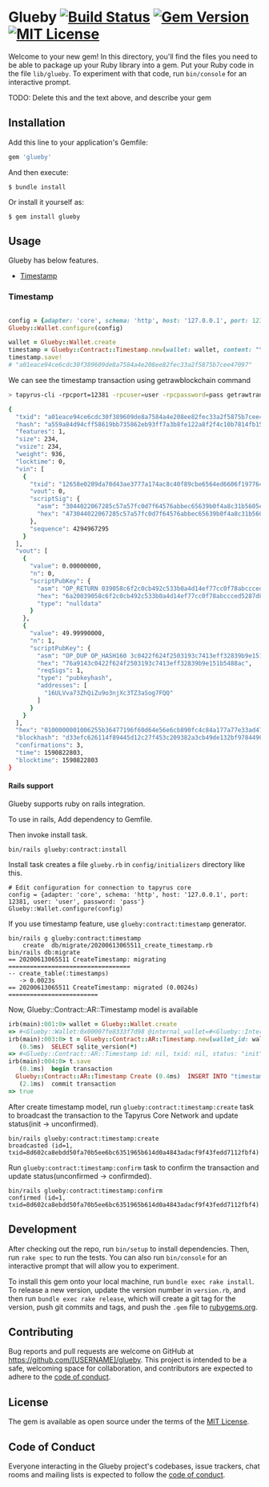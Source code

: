 # Glueby [![Build Status](https://travis-ci.org/chaintope/glueby.svg?branch=master)](https://travis-ci.org/chaintope/glueby) [![Gem Version](https://badge.fury.io/rb/glueby.svg)](https://badge.fury.io/rb/glueby) [![MIT License](http://img.shields.io/badge/license-MIT-blue.svg?style=flat)](LICENSE)

Welcome to your new gem! In this directory, you'll find the files you need to be able to package up your Ruby library into a gem. Put your Ruby code in the file `lib/glueby`. To experiment with that code, run `bin/console` for an interactive prompt.

TODO: Delete this and the text above, and describe your gem

## Installation

Add this line to your application's Gemfile:

```ruby
gem 'glueby'
```

And then execute:

    $ bundle install

Or install it yourself as:

    $ gem install glueby

## Usage

Glueby has below features.

- [Timestamp](#Timestamp)

### Timestamp

```ruby

config = {adapter: 'core', schema: 'http', host: '127.0.0.1', port: 12381, user: 'user', password: 'pass'}
Glueby::Wallet.configure(config)

wallet = Glueby::Wallet.create
timestamp = Glueby::Contract::Timestamp.new(wallet: wallet, content: "\x01\x02\x03")
timestamp.save!
# "a01eace94ce6cdc30f389609de8a7584a4e208ee82fec33a2f5875b7cee47097"

```

We can see the timestamp transaction using getrawblockchain command

```bash
> tapyrus-cli -rpcport=12381 -rpcuser=user -rpcpassword=pass getrawtransaction a01eace94ce6cdc30f389609de8a7584a4e208ee82fec33a2f5875b7cee47097 1

{
  "txid": "a01eace94ce6cdc30f389609de8a7584a4e208ee82fec33a2f5875b7cee47097",
  "hash": "a559a84d94cff58619bb735862eb93ff7a3b8fe122a8f2f4c10b7814fb15459a",
  "features": 1,
  "size": 234,
  "vsize": 234,
  "weight": 936,
  "locktime": 0,
  "vin": [
    {
      "txid": "12658e0289da70d43ae3777a174ac8c40f89cbe6564ed6606f197764b3556200",
      "vout": 0,
      "scriptSig": {
        "asm": "3044022067285c57a57fc0d7f64576abbec65639b0f4a8c31b5605eefe881edccb97c62402201ddec93c0c9bf3bb5707757e97e7fa6566c0183b41537e4f9ec46dcfe401864d[ALL] 03b8ad9e3271a20d5eb2b622e455fcffa5c9c90e38b192772b2e1b58f6b442e78d",
        "hex": "473044022067285c57a57fc0d7f64576abbec65639b0f4a8c31b5605eefe881edccb97c62402201ddec93c0c9bf3bb5707757e97e7fa6566c0183b41537e4f9ec46dcfe401864d012103b8ad9e3271a20d5eb2b622e455fcffa5c9c90e38b192772b2e1b58f6b442e78d"
      },
      "sequence": 4294967295
    }
  ],
  "vout": [
    {
      "value": 0.00000000,
      "n": 0,
      "scriptPubKey": {
        "asm": "OP_RETURN 039058c6f2c0cb492c533b0a4d14ef77cc0f78abccced5287d84a1a2011cfb81",
        "hex": "6a20039058c6f2c0cb492c533b0a4d14ef77cc0f78abccced5287d84a1a2011cfb81",
        "type": "nulldata"
      }
    },
    {
      "value": 49.99990000,
      "n": 1,
      "scriptPubKey": {
        "asm": "OP_DUP OP_HASH160 3c0422f624f2503193c7413eff32839b9e151b54 OP_EQUALVERIFY OP_CHECKSIG",
        "hex": "76a9143c0422f624f2503193c7413eff32839b9e151b5488ac",
        "reqSigs": 1,
        "type": "pubkeyhash",
        "addresses": [
          "16ULVva73ZhQiZu9o3njXc3TZ3aSog7FQQ"
        ]
      }
    }
  ],
  "hex": "0100000001006255b36477196f60d64e56e6cb890fc4c84a177a77e33ad470da89028e6512000000006a473044022067285c57a57fc0d7f64576abbec65639b0f4a8c31b5605eefe881edccb97c62402201ddec93c0c9bf3bb5707757e97e7fa6566c0183b41537e4f9ec46dcfe401864d012103b8ad9e3271a20d5eb2b622e455fcffa5c9c90e38b192772b2e1b58f6b442e78dffffffff020000000000000000226a20039058c6f2c0cb492c533b0a4d14ef77cc0f78abccced5287d84a1a2011cfb81f0ca052a010000001976a9143c0422f624f2503193c7413eff32839b9e151b5488ac00000000",
  "blockhash": "d33efc626114f89445d12c27f453c209382a3cb49de132bf978449093f2d2dbb",
  "confirmations": 3,
  "time": 1590822803,
  "blocktime": 1590822803
}
```

#### Rails support

Glueby supports ruby on rails integration.

To use in rails, Add dependency to Gemfile.

Then invoke install task.

```
bin/rails glueby:contract:install
```

Install task creates a file `glueby.rb` in `config/initializers` directory like this.

```
# Edit configuration for connection to tapyrus core
config = {adapter: 'core', schema: 'http', host: '127.0.0.1', port: 12381, user: 'user', password: 'pass'}
Glueby::Wallet.configure(config)
```

If you use timestamp feature, use `glueby:contract:timestamp` generator.

```
bin/rails g glueby:contract:timestamp
    create  db/migrate/20200613065511_create_timestamp.rb
bin/rails db:migrate
== 20200613065511 CreateTimestamp: migrating ==================================
-- create_table(:timestamps)
   -> 0.0023s
== 20200613065511 CreateTimestamp: migrated (0.0024s) =========================
```

Now, Glueby::Contract::AR::Timestamp model is available

```ruby
irb(main):001:0> wallet = Glueby::Wallet.create
=> #<Glueby::Wallet:0x00007fe8333f7d98 @internal_wallet=#<Glueby::Internal::Wallet:0x00007fe8333f7dc0 @id="70a58204a7f4cb10d973b762f17fdb4b">>
irb(main):003:0> t = Glueby::Contract::AR::Timestamp.new(wallet_id: wallet.id, content:"\x01010101", prefix: "app")
   (0.5ms)  SELECT sqlite_version(*)
=> #<Glueby::Contract::AR::Timestamp id: nil, txid: nil, status: "init", content_hash: "9ccc644b03a88358a754962903a659a2d338767ee61674dde5...", prefix: "app", wallet_id: "70a58204a7f4cb10d973b762f17fdb4b">
irb(main):004:0> t.save
   (0.1ms)  begin transaction
  Glueby::Contract::AR::Timestamp Create (0.4ms)  INSERT INTO "timestamps" ("status", "content_hash", "prefix", "wallet_id") VALUES (?, ?, ?, ?)  [["status", 0], ["content_hash", "9ccc644b03a88358a754962903a659a2d338767ee61674dde5434702a6256e6d"], ["prefix", "app"], ["wallet_id", "70a58204a7f4cb10d973b762f17fdb4b"]]
   (2.1ms)  commit transaction
=> true
```

After create timestamp model, run `glueby:contract:timestamp:create` task to broadcast the transaction to the Tapyrus Core Network and update status(init -> unconfirmed).

```
bin/rails glueby:contract:timestamp:create
broadcasted (id=1, txid=8d602ca8ebdd50fa70b5ee6bc6351965b614d0a4843adacf9f43fedd7112fbf4)
```

Run `glueby:contract:timestamp:confirm` task to confirm the transaction and update status(unconfirmed -> confirmded).

```
bin/rails glueby:contract:timestamp:confirm
confirmed (id=1, txid=8d602ca8ebdd50fa70b5ee6bc6351965b614d0a4843adacf9f43fedd7112fbf4)
```

## Development

After checking out the repo, run `bin/setup` to install dependencies. Then, run `rake spec` to run the tests. You can also run `bin/console` for an interactive prompt that will allow you to experiment.

To install this gem onto your local machine, run `bundle exec rake install`. To release a new version, update the version number in `version.rb`, and then run `bundle exec rake release`, which will create a git tag for the version, push git commits and tags, and push the `.gem` file to [rubygems.org](https://rubygems.org).

## Contributing

Bug reports and pull requests are welcome on GitHub at https://github.com/[USERNAME]/glueby. This project is intended to be a safe, welcoming space for collaboration, and contributors are expected to adhere to the [code of conduct](https://github.com/[USERNAME]/tapyrus-contractrb/blob/master/CODE_OF_CONDUCT.md).

## License

The gem is available as open source under the terms of the [MIT License](https://opensource.org/licenses/MIT).

## Code of Conduct

Everyone interacting in the Glueby project's codebases, issue trackers, chat rooms and mailing lists is expected to follow the [code of conduct](https://github.com/[USERNAME]/glueby/blob/master/CODE_OF_CONDUCT.md).
